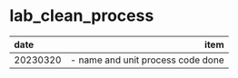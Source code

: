# lab_clean_process

| date | item |
| :-----| ----: | 
| 20230320 | - name and unit process code done |



